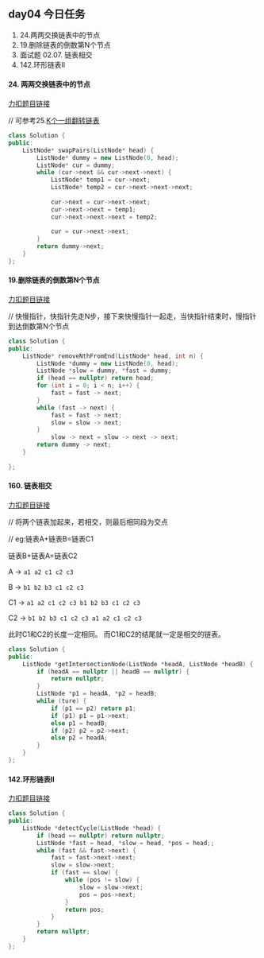 ##  day04 今日任务

1. 24.两两交换链表中的节点  
2. 19.删除链表的倒数第N个节点 
3. 面试题 02.07. 链表相交  
4. 142.环形链表II 



####  24. 两两交换链表中的节点 

[力扣题目链接](https://leetcode.cn/problems/swap-nodes-in-pairs/)

// 可参考25.[K个一组翻转链表](https://leetcode.cn/problems/reverse-nodes-in-k-group/description/)

```cpp
class Solution {
public:
    ListNode* swapPairs(ListNode* head) {
        ListNode* dummy = new ListNode(0, head);
        ListNode* cur = dummy;
        while (cur->next && cur->next->next) {
            ListNode* temp1 = cur->next;
            ListNode* temp2 = cur->next->next->next;
            
            cur->next = cur->next->next;
            cur->next->next = temp1;
            cur->next->next->next = temp2;
            
            cur = cur->next->next;
        }
        return dummy->next;
    }
};
```



####  19.删除链表的倒数第N个节点 

[力扣题目链接](https://leetcode.cn/problems/remove-nth-node-from-end-of-list/)

// 快慢指针，快指针先走N步，接下来快慢指针一起走，当快指针结束时，慢指针到达倒数第N个节点

```cpp
class Solution {
public:
    ListNode* removeNthFromEnd(ListNode* head, int n) {
        ListNode *dummy = new ListNode(0, head);
        ListNode *slow = dummy, *fast = dummy;
        if (head == nullptr) return head;
        for (int i = 0; i < n; i++) {
            fast = fast -> next;
        }
        while (fast -> next) {
            fast = fast -> next;
            slow = slow -> next;
        }
            slow -> next = slow -> next -> next;
        return dummy -> next;
    }
    
};
```

#### 160. 链表相交

[力扣题目链接](https://leetcode.cn/problems/intersection-of-two-linked-lists-lcci/)

// 将两个链表加起来，若相交，则最后相同段为交点

// eg:链表A+链表B=链表C1

链表B+链表A=链表C2

A -> `a1 a2 c1 c2 c3`

B -> `b1 b2 b3 c1 c2 c3`

C1 -> `a1 a2 c1 c2 c3 b1 b2 b3 c1 c2 c3`

C2 -> `b1 b2 b3 c1 c2 c3 a1 a2 c1 c2 c3`

此时C1和C2的长度一定相同。 而C1和C2的结尾就一定是相交的链表。

```cpp
class Solution {
public:
    ListNode *getIntersectionNode(ListNode *headA, ListNode *headB) {
        if (headA == nullptr || headB == nullptr) {
            return nullptr;
        }
        ListNode *p1 = headA, *p2 = headB;
        while (ture) {
            if (p1 == p2) return p1;
            if (p1) p1 = p1->next;
            else p1 = headB;
            if (p2) p2 = p2->next;
            else p2 = headA;
        }
    }
};
```



####  142.环形链表II 

[力扣题目链接](https://leetcode.cn/problems/linked-list-cycle-ii/)

```cpp
class Solution {
public:
    ListNode *detectCycle(ListNode *head) {
        if (head == nullptr) return nullptr;
        ListNode *fast = head, *slow = head, *pos = head;;
        while (fast && fast->next) {
            fast = fast->next->next;
            slow = slow->next;
            if (fast == slow) {
                while (pos != slow) {
                    slow = slow->next;
                    pos = pos->next;
                }
                return pos;
            }
        }
        return nullptr;
    }
};
```

